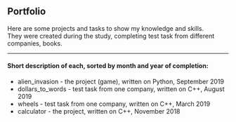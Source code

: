 ## Portfolio
Here are some projects and tasks to show my knowledge and skills.  
They were created during the study, completing test task from different companies, books.  
***
#### Short description of each, sorted by month and year of completion:  
* alien_invasion - the project (game), written on Python, September 2019  
* dollars_to_words - test task from one company, written on C++, August 2019  
* wheels - test task from one company, written on C++, March 2019  
* calculator - the project, written on C++, November 2018  
